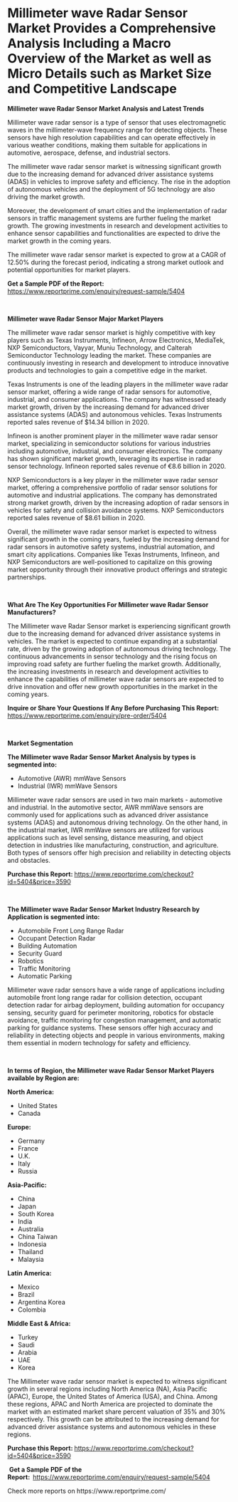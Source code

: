 <p><h1>Millimeter wave Radar Sensor Market Provides a Comprehensive Analysis Including a Macro Overview of the Market as well as Micro Details such as Market Size and Competitive Landscape</h1></p><p><strong>Millimeter wave Radar Sensor Market Analysis and Latest Trends</strong></p>
<p><p>Millimeter wave radar sensor is a type of sensor that uses electromagnetic waves in the millimeter-wave frequency range for detecting objects. These sensors have high resolution capabilities and can operate effectively in various weather conditions, making them suitable for applications in automotive, aerospace, defense, and industrial sectors.</p><p>The millimeter wave radar sensor market is witnessing significant growth due to the increasing demand for advanced driver assistance systems (ADAS) in vehicles to improve safety and efficiency. The rise in the adoption of autonomous vehicles and the deployment of 5G technology are also driving the market growth.</p><p>Moreover, the development of smart cities and the implementation of radar sensors in traffic management systems are further fueling the market growth. The growing investments in research and development activities to enhance sensor capabilities and functionalities are expected to drive the market growth in the coming years.</p><p>The millimeter wave radar sensor market is expected to grow at a CAGR of 12.50% during the forecast period, indicating a strong market outlook and potential opportunities for market players.</p></p>
<p><strong>Get a Sample PDF of the Report:&nbsp;</strong> <a href="https://www.reportprime.com/enquiry/request-sample/5404">https://www.reportprime.com/enquiry/request-sample/5404</a></p>
<p>&nbsp;</p>
<p><strong>Millimeter wave Radar Sensor Major Market Players</strong></p>
<p><p>The millimeter wave radar sensor market is highly competitive with key players such as Texas Instruments, Infineon, Arrow Electronics, MediaTek, NXP Semiconductors, Vayyar, Muniu Technology, and Calterah Semiconductor Technology leading the market. These companies are continuously investing in research and development to introduce innovative products and technologies to gain a competitive edge in the market.</p><p>Texas Instruments is one of the leading players in the millimeter wave radar sensor market, offering a wide range of radar sensors for automotive, industrial, and consumer applications. The company has witnessed steady market growth, driven by the increasing demand for advanced driver assistance systems (ADAS) and autonomous vehicles. Texas Instruments reported sales revenue of $14.34 billion in 2020.</p><p>Infineon is another prominent player in the millimeter wave radar sensor market, specializing in semiconductor solutions for various industries including automotive, industrial, and consumer electronics. The company has shown significant market growth, leveraging its expertise in radar sensor technology. Infineon reported sales revenue of €8.6 billion in 2020.</p><p>NXP Semiconductors is a key player in the millimeter wave radar sensor market, offering a comprehensive portfolio of radar sensor solutions for automotive and industrial applications. The company has demonstrated strong market growth, driven by the increasing adoption of radar sensors in vehicles for safety and collision avoidance systems. NXP Semiconductors reported sales revenue of $8.61 billion in 2020.</p><p>Overall, the millimeter wave radar sensor market is expected to witness significant growth in the coming years, fueled by the increasing demand for radar sensors in automotive safety systems, industrial automation, and smart city applications. Companies like Texas Instruments, Infineon, and NXP Semiconductors are well-positioned to capitalize on this growing market opportunity through their innovative product offerings and strategic partnerships.</p></p>
<p>&nbsp;</p>
<p><strong>What Are The Key Opportunities For Millimeter wave Radar Sensor Manufacturers?</strong></p>
<p><p>The Millimeter wave Radar Sensor market is experiencing significant growth due to the increasing demand for advanced driver assistance systems in vehicles. The market is expected to continue expanding at a substantial rate, driven by the growing adoption of autonomous driving technology. The continuous advancements in sensor technology and the rising focus on improving road safety are further fueling the market growth. Additionally, the increasing investments in research and development activities to enhance the capabilities of millimeter wave radar sensors are expected to drive innovation and offer new growth opportunities in the market in the coming years.</p></p>
<p><strong>Inquire or Share Your Questions If Any Before Purchasing This Report:</strong> <a href="https://www.reportprime.com/enquiry/pre-order/5404">https://www.reportprime.com/enquiry/pre-order/5404</a></p>
<p>&nbsp;</p>
<p><strong>Market Segmentation</strong></p>
<p><strong>The Millimeter wave Radar Sensor Market Analysis by types is segmented into:</strong></p>
<p><ul><li>Automotive (AWR) mmWave Sensors</li><li>Industrial (IWR) mmWave Sensors</li></ul></p>
<p><p>Millimeter wave radar sensors are used in two main markets - automotive and industrial. In the automotive sector, AWR mmWave sensors are commonly used for applications such as advanced driver assistance systems (ADAS) and autonomous driving technology. On the other hand, in the industrial market, IWR mmWave sensors are utilized for various applications such as level sensing, distance measuring, and object detection in industries like manufacturing, construction, and agriculture. Both types of sensors offer high precision and reliability in detecting objects and obstacles.</p></p>
<p><strong>Purchase this Report:&nbsp;</strong><a href="https://www.reportprime.com/checkout?id=5404&price=3590">https://www.reportprime.com/checkout?id=5404&price=3590</a></p>
<p>&nbsp;</p>
<p><strong>The Millimeter wave Radar Sensor Market Industry Research by Application is segmented into:</strong></p>
<p><ul><li>Automobile Front Long Range Radar</li><li>Occupant Detection Radar</li><li>Building Automation</li><li>Security Guard</li><li>Robotics</li><li>Traffic Monitoring</li><li>Automatic Parking</li></ul></p>
<p><p>Millimeter wave radar sensors have a wide range of applications including automobile front long range radar for collision detection, occupant detection radar for airbag deployment, building automation for occupancy sensing, security guard for perimeter monitoring, robotics for obstacle avoidance, traffic monitoring for congestion management, and automatic parking for guidance systems. These sensors offer high accuracy and reliability in detecting objects and people in various environments, making them essential in modern technology for safety and efficiency.</p></p>
<p>&nbsp;</p>
<p><strong>In terms of Region, the Millimeter wave Radar Sensor Market Players available by Region are:</strong></p>
<p>
    <p> <strong> North America: </strong>
        <ul>
            <li>United States</li>
            <li>Canada</li>
        </ul>
        </p> 
    <p> <strong> Europe: </strong>
        <ul>
            <li>Germany</li>
            <li>France</li>
            <li>U.K.</li>
            <li>Italy</li>
            <li>Russia</li>
        </ul>
        </p> 
    <p> <strong> Asia-Pacific: </strong>
        <ul>
            <li>China</li>
            <li>Japan</li>
            <li>South Korea</li>
            <li>India</li>
            <li>Australia</li>
            <li>China Taiwan</li>
            <li>Indonesia</li>
            <li>Thailand</li>
            <li>Malaysia</li>
        </ul>
        </p> 
    <p> <strong> Latin America: </strong>
        <ul>
            <li>Mexico</li>
            <li>Brazil</li>
            <li>Argentina Korea</li>
            <li>Colombia</li>
        </ul>
        </p> 
    <p> <strong> Middle East & Africa: </strong>
        <ul>
            <li>Turkey</li>
            <li>Saudi</li>
            <li>Arabia</li>
            <li>UAE</li>
            <li>Korea</li>
        </ul>
    </p>
    </p>
<p><p>The Millimeter wave radar sensor market is expected to witness significant growth in several regions including North America (NA), Asia Pacific (APAC), Europe, the United States of America (USA), and China. Among these regions, APAC and North America are projected to dominate the market with an estimated market share percent valuation of 35% and 30% respectively. This growth can be attributed to the increasing demand for advanced driver assistance systems and autonomous vehicles in these regions.</p></p>
<p><strong>Purchase this Report: </strong><a href="https://www.reportprime.com/checkout?id=5404&price=3590">https://www.reportprime.com/checkout?id=5404&price=3590</a></p>
<p>&nbsp;<strong>Get a Sample PDF of the Report:&nbsp;&nbsp;</strong><a href="https://www.reportprime.com/enquiry/request-sample/5404">https://www.reportprime.com/enquiry/request-sample/5404</a></p>
<p><strong></strong></p>
<p>Check more reports on https://www.reportprime.com/</p>